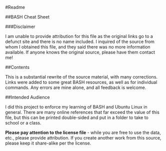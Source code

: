 #Readme

##BASH Cheat Sheet

###Disclaimer

I am unable to provide attribution for this file as the original links go to a defunct site and there is no name included. I inquired of the source from whom I obtained this file, and they said there was no more information available. If anyone knows the original source, please have them contact me!

##Contents

This is a substantial rewrite of the source material, with many corrections. Links were added to some great BASH resources, as well as for individual commands. Any errors are mine alone, and all feedback is welcome.

##Intended Audience

I did this project to enforce my learning of BASH and Ubuntu Linux in general. There are many online references that far exceed the value of this file, but this can be printed double-sided and put in a folder to take to school or a class.

**Please pay attention to the license file** - while you are free to use the data, etc., please provide attribution. If you create another work from this source, please keep it share-alike per the license.
